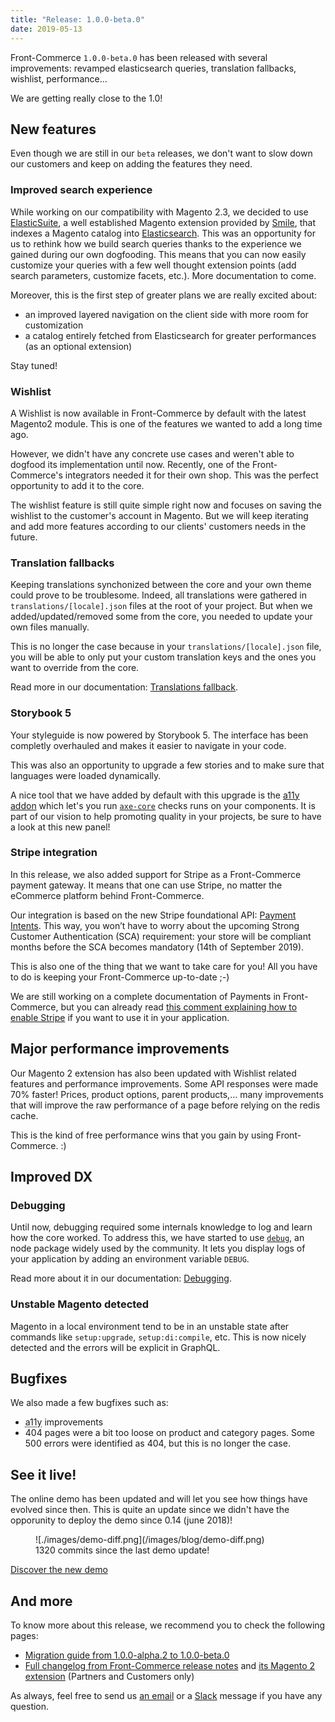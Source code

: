 ```yaml
---
title: "Release: 1.0.0-beta.0"
date: 2019-05-13
---
```


Front-Commerce `1.0.0-beta.0` has been released with several improvements: revamped elasticsearch queries, translation fallbacks, wishlist, performance…

We are getting really close to the 1.0!

<!-- more -->

## New features

Even though we are still in our `beta` releases, we don't want to slow down our customers and keep on adding the features they need.

### Improved search experience

While working on our compatibility with Magento 2.3, we decided to use [ElasticSuite](https://elasticsuite.io/), a well established Magento extension provided by [Smile](https://www.smile.eu/), that indexes a Magento catalog into [Elasticsearch](https://www.elastic.co/products/elasticsearch). This was an opportunity for us to rethink how we build search queries thanks to the experience we gained during our own dogfooding. This means that you can now easily customize your queries with a few well thought extension points (add search parameters, customize facets, etc.). More documentation to come.

Moreover, this is the first step of greater plans we are really excited about:

* an improved layered navigation on the client side with more room for customization
* a catalog entirely fetched from Elasticsearch for greater performances (as an optional extension)

Stay tuned!

### Wishlist

A Wishlist is now available in Front-Commerce by default with the latest Magento2 module. This is one of the features we wanted to add a long time ago.

However, we didn't have any concrete use cases and weren't able to dogfood its implementation until now. Recently, one of the Front-Commerce's integrators needed it for their own shop. This was the perfect opportunity to add it to the core.

The wishlist feature is still quite simple right now and focuses on saving the wishlist to the customer's account in Magento. But we will keep iterating and add more features according to our clients' customers needs in the future.

### Translation fallbacks

Keeping translations synchonized between the core and your own theme could prove to be troublesome. Indeed, all translations were gathered in `translations/[locale].json` files at the root of your project. But when we added/updated/removed some from the core, you needed to update your own files manually.

This is no longer the case because in your `translations/[locale].json` file, you will be able to only put your custom translation keys and the ones you want to override from the core.

Read more in our documentation: [Translations fallback](https://developers.front-commerce.com/docs/advanced/theme/translations.html#Translations-fallback).

### Storybook 5

Your styleguide is now powered by Storybook 5. The interface has been completly overhauled and makes it easier to navigate in your code.

This was also an opportunity to upgrade a few stories and to make sure that languages were loaded dynamically.

A nice tool that we have added by default with this upgrade is the [a11y addon](https://github.com/storybooks/storybook/tree/master/addons/a11y) which let's you run [`axe-core`](https://www.npmjs.com/package/axe-core) checks runs on your components. It is part of our vision to help promoting quality in your projects, be sure to have a look at this new panel!

### Stripe integration

In this release, we also added support for Stripe as a Front-Commerce payment gateway.
It means that one can use Stripe, no matter the eCommerce platform behind Front-Commerce.

Our integration is based on the new Stripe foundational API: [Payment Intents](https://stripe.com/docs/payments/payment-intents).
This way, you won’t have to worry about the upcoming Strong Customer Authentication (SCA) requirement: your store will be compliant months before the SCA becomes mandatory (14th of September 2019).

This is also one of the thing that we want to take care for you! All you have to do is keeping your Front-Commerce up-to-date ;-)

We are still working on a complete documentation of Payments in Front-Commerce, but you can already read [this comment explaining how to enable Stripe](https://github.com/front-commerce/developers.front-commerce.com/issues/47#issuecomment-476633486) if you want to use it in your application.

## Major performance improvements

Our Magento 2 extension has also been updated with Wishlist related features and performance improvements.
Some API responses were made 70% faster! Prices, product options, parent products,… many improvements that will improve the raw performance of a page before relying on the redis cache.

This is the kind of free performance wins that you gain by using Front-Commerce. :)

## Improved DX

### Debugging

Until now, debugging required some internals knowledge to log and learn how the core worked. To address this, we have started to use [`debug`](https://www.npmjs.com/package/debug), an node package widely used by the community. It lets you display logs of your application by adding an environment variable `DEBUG`.

Read more about it in our documentation: [Debugging](https://developers.front-commerce.com/docs/reference/environment-variables.html#Debugging).

### Unstable Magento detected

Magento in a local environment tend to be in an unstable state after commands like `setup:upgrade`, `setup:di:compile`, etc. This is now nicely detected and the errors will be explicit in GraphQL.

## Bugfixes

We also made a few bugfixes such as:

* <abbr title="accessibility">a11y</abbr> improvements
* 404 pages were a bit too loose on product and category pages. Some 500 errors were identified as 404, but this is no longer the case.

## See it live!

The online demo has been updated and will let you see how things have evolved since then. This is quite an update since we didn't have the opporunity to deploy the demo since 0.14 (june 2018)!

<figure>
![./images/demo-diff.png](/images/blog/demo-diff.png)
<figcaption>1320 commits since the last demo update!</figcaption>
</figure>

<a class="link primary button" href="https://demo.front-commerce.com">Discover the new demo</a>

## And more

To know more about this release, we recommend you to check the following pages:
- [Migration guide from 1.0.0-alpha.2 to 1.0.0-beta.0](/docs/appendices/migration-guides.html#1-0-0-alpha-2-gt-1-0-0-beta-0)
- [Full changelog from Front-Commerce release notes](https://gitlab.com/front-commerce/front-commerce/releases) and [its Magento 2 extension](https://gitlab.com/front-commerce/magento2-module-front-commerce/releases) (Partners and Customers only)

As always, feel free to send us [an email](mailto:contact@front-commerce.com) or a [Slack](https://join.slack.com/t/front-commerce/shared_invite/enQtMzI2OTEyMDYzOTkxLWY0Y2JjYmRmNGQ2MWM1NzQyMjQwNzlmYzJmYzgzNTIwYzQ3MDVkMWZiYmYwNWFhODhmYWM5OTI4YjdiZDJkY2Q) message if you have any question.
